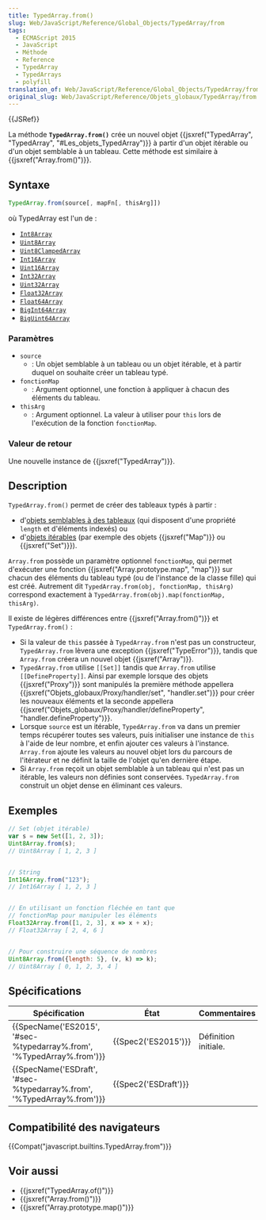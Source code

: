 ```yaml
---
title: TypedArray.from()
slug: Web/JavaScript/Reference/Global_Objects/TypedArray/from
tags:
  - ECMAScript 2015
  - JavaScript
  - Méthode
  - Reference
  - TypedArray
  - TypedArrays
  - polyfill
translation_of: Web/JavaScript/Reference/Global_Objects/TypedArray/from
original_slug: Web/JavaScript/Reference/Objets_globaux/TypedArray/from
---
```

{{JSRef}}

La méthode **`TypedArray.from()`** crée un nouvel objet {{jsxref("TypedArray", "TypedArray", "#Les_objets_TypedArray")}} à partir d'un objet itérable ou d'un objet semblable à un tableau. Cette méthode est similaire à {{jsxref("Array.from()")}}.

## Syntaxe

```js
TypedArray.from(source[, mapFn[, thisArg]])
```

où TypedArray est l'un de :

- [`Int8Array`](/fr/docs/Web/JavaScript/Reference/Global_Objects/Int8Array)
- [`Uint8Array`](/fr/docs/Web/JavaScript/Reference/Global_Objects/Uint8Array)
- [`Uint8ClampedArray`](/fr/docs/Web/JavaScript/Reference/Global_Objects/Uint8ClampedArray)
- [`Int16Array`](/fr/docs/Web/JavaScript/Reference/Global_Objects/Int16Array)
- [`Uint16Array`](/fr/docs/Web/JavaScript/Reference/Global_Objects/Uint16Array)
- [`Int32Array`](/fr/docs/Web/JavaScript/Reference/Global_Objects/Int32Array)
- [`Uint32Array`](/fr/docs/Web/JavaScript/Reference/Global_Objects/Uint32Array)
- [`Float32Array`](/fr/docs/Web/JavaScript/Reference/Global_Objects/Float32Array)
- [`Float64Array`](/fr/docs/Web/JavaScript/Reference/Global_Objects/Float64Array)
- [`BigInt64Array`](/fr/docs/Web/JavaScript/Reference/Global_Objects/BigInt64Array)
- [`BigUint64Array`](/fr/docs/Web/JavaScript/Reference/Global_Objects/BigUint64Array)

### Paramètres

- `source`
  - : Un objet semblable à un tableau ou un objet itérable, et à partir duquel on souhaite créer un tableau typé.
- `fonctionMap`
  - : Argument optionnel, une fonction à appliquer à chacun des éléments du tableau.
- `thisArg`
  - : Argument optionnel. La valeur à utiliser pour `this` lors de l'exécution de la fonction `fonctionMap`.

### Valeur de retour

Une nouvelle instance de {{jsxref("TypedArray")}}.

## Description

`TypedArray.from()` permet de créer des tableaux typés à partir :

- d'[objets semblables à des tableaux](/fr/docs/Web/JavaScript/Guide/Objets_élémentaires_JavaScript#Manipuler_des_objets_semblables_aux_tableaux) (qui disposent d'une propriété `length` et d'éléments indexés) ou
- d'[objets itérables](/fr/docs/Web/JavaScript/Guide/iterable) (par exemple des objets {{jsxref("Map")}} ou {{jsxref("Set")}}).

`Array.from` possède un paramètre optionnel `fonctionMap`, qui permet d'exécuter une fonction {{jsxref("Array.prototype.map", "map")}} sur chacun des éléments du tableau typé (ou de l'instance de la classe fille) qui est créé. Autrement dit `TypedArray.from(obj, fonctionMap, thisArg)` correspond exactement à `TypedArray.from(obj).map(fonctionMap, thisArg)`.

Il existe de légères différences entre {{jsxref("Array.from()")}} et `TypedArray.from()` :

- Si la valeur de `this` passée à `TypedArray.from` n'est pas un constructeur, `TypedArray.from` lèvera une exception {{jsxref("TypeError")}}, tandis que `Array.from` créera un nouvel objet {{jsxref("Array")}}.
- `TypedArray.from` utilise `[[Set]]` tandis que `Array.from` utilise `[[DefineProperty]]`. Ainsi par exemple lorsque des objets {{jsxref("Proxy")}} sont manipulés la première méthode appellera {{jsxref("Objets_globaux/Proxy/handler/set", "handler.set")}} pour créer les nouveaux éléments et la seconde appellera {{jsxref("Objets_globaux/Proxy/handler/defineProperty", "handler.defineProperty")}}.
- Lorsque `source` est un itérable, `TypedArray.from` va dans un premier temps récupérer toutes ses valeurs, puis initialiser une instance de `this` à l'aide de leur nombre, et enfin ajouter ces valeurs à l'instance. `Array.from` ajoute les valeurs au nouvel objet lors du parcours de l'itérateur et ne définit la taille de l'objet qu'en dernière étape.
- Si `Array.from` reçoit un objet semblable à un tableau qui n'est pas un itérable, les valeurs non définies sont conservées. `TypedArray.from` construit un objet dense en éliminant ces valeurs.

## Exemples

```js
// Set (objet itérable)
var s = new Set([1, 2, 3]);
Uint8Array.from(s);
// Uint8Array [ 1, 2, 3 ]


// String
Int16Array.from("123");
// Int16Array [ 1, 2, 3 ]


// En utilisant un fonction fléchée en tant que
// fonctionMap pour manipuler les éléments
Float32Array.from([1, 2, 3], x => x + x);
// Float32Array [ 2, 4, 6 ]


// Pour construire une séquence de nombres
Uint8Array.from({length: 5}, (v, k) => k);
// Uint8Array [ 0, 1, 2, 3, 4 ]
```

## Spécifications

| Spécification                                                                                | État                         | Commentaires         |
| -------------------------------------------------------------------------------------------- | ---------------------------- | -------------------- |
| {{SpecName('ES2015', '#sec-%typedarray%.from', '%TypedArray%.from')}} | {{Spec2('ES2015')}}     | Définition initiale. |
| {{SpecName('ESDraft', '#sec-%typedarray%.from', '%TypedArray%.from')}} | {{Spec2('ESDraft')}} |                      |

## Compatibilité des navigateurs

{{Compat("javascript.builtins.TypedArray.from")}}

## Voir aussi

- {{jsxref("TypedArray.of()")}}
- {{jsxref("Array.from()")}}
- {{jsxref("Array.prototype.map()")}}
